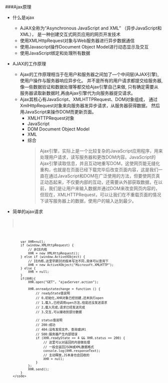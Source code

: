 ###Ajax原理

* 什么是ajax
    *  AJAX全称为“Asynchronous JavaScript and XML”
        （异步JavaScript和XML），
        是一种创建交互式网页应用的网页开发技术
    *   使用XMLHttpRequest对象与Web服务器进行异步数据通信
    *   使用Javascript操作Document Object Model进行动态显示及交互
    *   使用JavaScript绑定和处理所有数据
*   AJAX的工作原理
    *   Ajax的工作原理相当于在用户和服务器之间加了—个中间层(AJAX引擎),
        使用户操作与服务器响应异步化。
        并不是所有的用户请求都提交给服务器,
        像—些数据验证和数据处理等都交给Ajax引擎自己来做, 
        只有确定需要从服务器读取新数据时,再由Ajax引擎代为向服务器提交请求。
    *   Ajax其核心有JavaScript、XMLHTTPRequest、DOM对象组成，
        通过XmlHttpRequest对象来向服务器发异步请求，从服务器获得数据，
        然后用JavaScript来操作DOM而更新页面。
        *   XMLHTTPRequest对象
        *   JavaScript
        *   DOM Document Object Model
        *   XML
        *   综合
            >Ajax引擎，实际上是一个比较复杂的JavaScript应用程序，用来处理用户请求，读写服务器和更改DOM内容。JavaScript的Ajax引擎读取信息，并且互动地重写DOM，这使网页能无缝化重构，也就是在页面已经下载完毕后改变页面内容，这是我们一直在通过JavaScript和DOM在广泛使用的方法，但要使网页真正动态起来，不仅要内部的互动，还需要从外部获取数据，在以前，我们是让用户来输入数据并通过DOM来改变网页内容的，但现在，XMLHTTPRequest，可以让我们在不重载页面的情况下读写服务器上的数据，使用户的输入达到最少。
            
*   简单的ajax请求
   >   <code>
            var XHR=null;  
            if (window.XMLHttpRequest) {  
                // 非IE内核  
                XHR = new XMLHttpRequest();  
            } else if (window.ActiveXObject) {  
                // IE内核,这里早期IE的版本写法不同,具体可以查询下  
                XHR = new ActiveXObject("Microsoft.XMLHTTP");  
            } else {  
                XHR = null;  
            }  
            if(XHR){  
                XHR.open("GET", "ajaxServer.action");  
              
                XHR.onreadystatechange = function () {  
                    // readyState值说明  
                    // 0,初始化,XHR对象已经创建,还未执行open  
                    // 1,载入,已经调用open方法,但是还没发送请求  
                    // 2,载入完成,请求已经发送完成  
                    // 3,交互,可以接收到部分数据  
              
                    // status值说明  
                    // 200:成功  
                    // 404:没有发现文件、查询或URl  
                    // 500:服务器产生内部错误  
                    if (XHR.readyState == 4 && XHR.status == 200) {  
                        // 这里可以对返回的内容做处理  
                        // 一般会返回JSON或XML数据格式  
                        console.log(XHR.responseText);  
                        // 主动释放,JS本身也会回收的  
                        XHR = null;  
                    }  
                };  
                XHR.send();  
            }  
        </code>